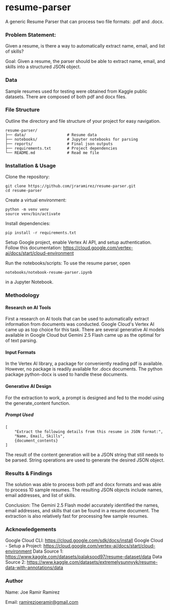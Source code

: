 # resume-parser
A generic Resume Parser that can process two file formats: .pdf and .docx.

###  Problem Statement:
Given a resume, is there a way to automatically extract name, email, and list of skills?

Goal: Given a resume, the parser should be able to extract name, email, and skills into a structured JSON object.

### Data
Sample resumes used for testing were obtained from Kaggle public datasets. There are composed of both pdf and docx files.

### File Structure
Outline the directory and file structure of your project for easy navigation.

    resume-parser/
    ├── data/                  # Resume data
    ├── notebooks/             # Jupyter notebooks for parsing
    ├── reports/               # Final json outputs
    ├── requirements.txt       # Project dependencies
    └── README.md              # Read me file

### Installation & Usage

Clone the repository:

    git clone https://github.com/jraramirez/resume-parser.git
    cd resume-parser

Create a virtual environment:

    python -m venv venv
    source venv/bin/activate

Install dependencies:

    pip install -r requirements.txt

Setup Google project, enable Vertex AI API, and setup authentication. Follow this documentation: https://cloud.google.com/vertex-ai/docs/start/cloud-environment

Run the notebooks/scripts:
To use the resume parser, open

    notebooks/notebook-resume-parser.ipynb

in a Jupyter Notebook.

### Methodology

#### Research on AI Tools
First a research on AI tools that can be used to automatically extract information from documents was conducted. Google Cloud's Vertex AI came up as top choice for this task. There are several generative AI models available in Google Cloud but Gemini 2.5 Flash came up as the optimal for of text parsing.

#### Input Formats
In the Vertex AI library, a package for conveniently reading pdf is available. However, no package is readily available for .docx documents. The python package python-docx is used to handle these documents.

#### Generative AI Design
For the extraction to work, a prompt is designed and fed to the model using the generate_content function.

##### Prompt Used

    [
        "Extract the following details from this resume in JSON format:",
        "Name, Email, Skills",
        {document_contents}
    ]

The result of the content generation will be a JSON string that still needs to be parsed. String operations are used to generate the desired JSON object.


### Results & Findings
The solution was able to process both pdf and docx formats and was able to process 10 sample resumes. The resulting JSON objects include names, email addresses, and list of skills.

Conclusion: The Gemini 2.5 Flash model accurately identified the names, email addresses, and skills that can be found in a resume document. The extraction is also relatively fast for processing few sample resumes.


### Acknowledgements
Google Cloud CLI: https://cloud.google.com/sdk/docs/install
Google Cloud - Setup a Project: https://cloud.google.com/vertex-ai/docs/start/cloud-environment
Data Source 1: https://www.kaggle.com/datasets/palaksood97/resume-dataset/data
Data Source 2: https://www.kaggle.com/datasets/extremelysunnyyk/resume-data-with-annotations/data

### Author
Name: Joe Ramir Ramirez

Email: ramirezjoeramir@gmail.com
